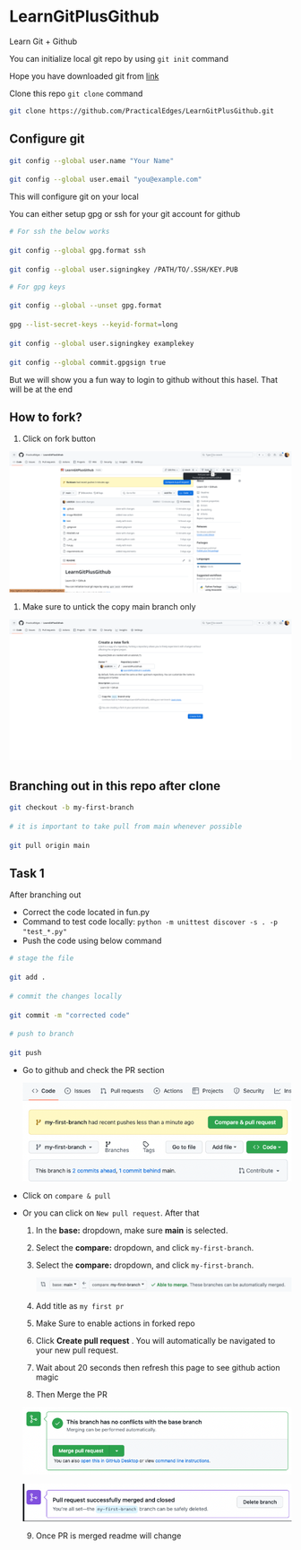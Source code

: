 # LearnGitPlusGithub

Learn Git + Github

You can initialize local git repo by using `git init` command

Hope you have downloaded git from [link](https://git-scm.com/downloads)

Clone this repo `git clone` command

```bash
git clone https://github.com/PracticalEdges/LearnGitPlusGithub.git
```

## Configure git

```bash
git config --global user.name "Your Name"

git config --global user.email "you@example.com"
```

This will configure git on your local

You can either setup gpg or ssh for your git account for github

```bash
# For ssh the below works

git config --global gpg.format ssh

git config --global user.signingkey /PATH/TO/.SSH/KEY.PUB
```

```bash
# For gpg keys

git config --global --unset gpg.format

gpg --list-secret-keys --keyid-format=long

git config --global user.signingkey examplekey

git config --global commit.gpgsign true

```

But we will show you a fun way to login to github without this hasel. That will be at the end

## How to fork?

1. Click on fork button

![1719992765060](images/1719992765060.png)

1. Make sure to untick the copy main branch only

![1719992740543](images/1719992740543.png)

## Branching out in this repo after clone

```bash
git checkout -b my-first-branch

# it is important to take pull from main whenever possible

git pull origin main
```

## Task 1

After branching out

* Correct the code located in fun.py
* Command to test code locally: `python -m unittest discover -s . -p "test_*.py"`
* Push the code using below command

```bash
# stage the file

git add .

# commit the changes locally

git commit -m "corrected code"

# push to branch

git push
```

* Go to github and check the PR section

  ![1719924005837](images/1719924005837.png)
* Click on `compare & pull`
* Or you can click on `New pull request`. After that

  1. In the **base:** dropdown, make sure **main** is selected.
  2. Select the **compare:** dropdown, and click `my-first-branch`.
  3. Select the **compare:** dropdown, and click `my-first-branch`.

     ![1719924192022](images/1719924192022.png)
  4. Add title as `my first pr`
  5. Make Sure to enable actions in forked repo
  6. Click  **Create pull request** . You will automatically be navigated to your new pull request.
  7. Wait about 20 seconds then refresh this page to see github action magic
  8. Then Merge the PR

  ![1719934132100](images/1719934132100.png)

  ![1719934148503](images/1719934148503.png)

  9. Once PR is merged readme will change

